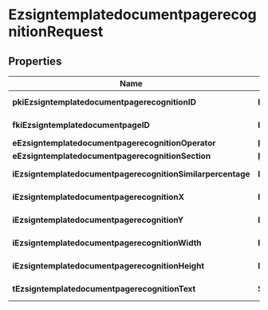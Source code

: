 

# EzsigntemplatedocumentpagerecognitionRequest

## Properties

Name | Type | Description | Notes
------------ | ------------- | ------------- | -------------
**pkiEzsigntemplatedocumentpagerecognitionID** | **Integer** | The unique ID of the Ezsigntemplatedocumentpagerecognition |  [optional]
**fkiEzsigntemplatedocumentpageID** | **Integer** | The unique ID of the Ezsigntemplatedocumentpage | 
**eEzsigntemplatedocumentpagerecognitionOperator** | [**FieldEEzsigntemplatedocumentpagerecognitionOperator**](FieldEEzsigntemplatedocumentpagerecognitionOperator.md) |  | 
**eEzsigntemplatedocumentpagerecognitionSection** | [**FieldEEzsigntemplatedocumentpagerecognitionSection**](FieldEEzsigntemplatedocumentpagerecognitionSection.md) |  | 
**iEzsigntemplatedocumentpagerecognitionSimilarpercentage** | **Integer** | The similarpercentage of the Ezsigntemplatedocumentpagerecognition |  [optional]
**iEzsigntemplatedocumentpagerecognitionX** | **Integer** | The x of the Ezsigntemplatedocumentpagerecognition |  [optional]
**iEzsigntemplatedocumentpagerecognitionY** | **Integer** | The y of the Ezsigntemplatedocumentpagerecognition |  [optional]
**iEzsigntemplatedocumentpagerecognitionWidth** | **Integer** | The width of the Ezsigntemplatedocumentpagerecognition |  [optional]
**iEzsigntemplatedocumentpagerecognitionHeight** | **Integer** | The height of the Ezsigntemplatedocumentpagerecognition |  [optional]
**tEzsigntemplatedocumentpagerecognitionText** | **String** | The text of the Ezsigntemplatedocumentpagerecognition | 




